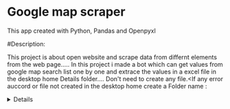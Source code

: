 
# Google map scraper

This app created with Python, Pandas and Openpyxl

#Description:

This project is about open website and scrape data from 
differnt elements from the web page.....
        In this project i made a bot which can get values from
google map search list one by one and extrace the values 
in a excel file in the desktop home Details folder....
Don't need to create any file.<If any error auccord or
file not created in the desktop home create a Folder name
: <Details>

#Technologies:

Python:
>1.selenium==4.1.3
>2.pandas==1.4.2
>3.openpyxl==3.0.9

## Additional Information

If ther is any error like runtime error or time limit
exceed rerun it:
I am using ssd so the run time is little bit faster than normal
HDD.

If no element found or no such element error:
Google map usees dynamic id value or class value 
which canbe changed in future so there is a posibility of 
occuring this problem.



## Authors

- [@tbiswas1074](https://github.com/tbiswas1074)<Click here>



## Deployment

To deploy this project run

```bash
  pip install selenium
  pip install pandas
  pip install openpyxl
  
```


## FAQ

#### How to run this project?

click the exe file then put map search string query
and path where the chrome driver saved in any user

#### Can we use other browser drivers except chrome?

Any browser which supports selenium

#### Whre to find the out put file?

Desktop Details folder

#### Why i am getting an error?

Putting wrong path, timming error,
goole dynamic xpths, , some value error, other issues
,blamk spot

#### How to fix?
This types of errors happened because of the dynamic
objects of google.com, for further query-
contact with the author


## Features

- Fully automate
- Any area atm searchs
- Get a clean detailed files
- It can be easily used to scrape large ammount of data easily


## Feedback

If you have any feedback, please reach out to us at biswastuhin1074@gmail.com


## Installation

Select the requirement.txt folder using cmd
or using shift rightclick

open cmd then cd and path of that folder ex--
```
cd C:\Users\abc\Desktop\Details\requirements

pip install -r .\requirement.txt

```
open the folder where requirement.txt file
then <shift+right click> 
```
pip install -r .\requirement.txt

```
## Lessons Learned

#### What did you learn while building this project?

automate the webscraping of any large ammount of data




 #### What challenges did you face and how did you overcome them?

only for the website which have dynamic elements that is the most tricky part
to-overcum the problem select the main static class and 
select chiled static class
## Optimizations

What optimizations did you make in your code?

modify it to search differnet kind of search and also
made the dynamic element detector.
# Screenshorts


https://github.com/tbiswas1074/gmap_robot-v1.0/blob/main/inputs.png
        
## Support

For support, email biswastuhin1074@gmail.com 

